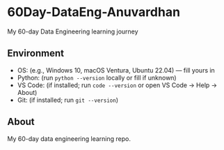 # 60Day-DataEng-Anuvardhan
My 60-day Data Engineering learning journey


## Environment
- OS: (e.g., Windows 10, macOS Ventura, Ubuntu 22.04) — fill yours in
- Python: (run `python --version` locally or fill if unknown)
- VS Code: (if installed; run `code --version` or open VS Code → Help → About)
- Git: (if installed; run `git --version`)

## About
My 60-day data engineering learning repo.
